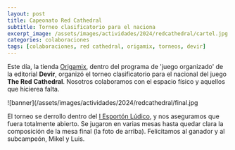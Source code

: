 ```yaml
---
layout: post
title: Capeonato Red Cathedral
subtitle: Torneo clasificatorio para el naciona
excerpt_image: /assets/images/actividades/2024/redcathedral/cartel.jpg
categories: colaboraciones
tags: [colaboraciones, red cathedral, origamix, torneos, devir]
---
```


Este día, la tienda [Origamix](https://www.facebook.com/p/Origamix-100078824403062/), dentro del programa de 'juego organizado' de la editorial <b>Devir</b>, organizó el torneo clasificatorio para el nacional del juego <b>The Red Cathedral</b>. Nosotros colaboramos con el espacio físico y aquellos que hicierea falta.

![banner](/assets/images/actividades/2024/redcathedral/final.jpg

El torneo se derrollo dentro del [I Esportón Lúdico](https://csibadajoz.github.io/actividades/2024/02/18/i-jornadas-esporton-ludico.html), y nos aseguramos que fuera totalmente abierto. Se jugaron en varias mesas hasta quedar clara la composición de la mesa final (la foto de arriba). Felicitamos al ganador y al subcampeón, Mikel y Luis.
